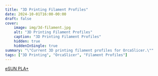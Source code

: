 ```yaml
---
title: "3D Printing Filament Profiles"
date: 2024-10-01T16:00-00:00
draft: false
cover:
    image: img/3d-filament.jpg
    alt: "3D Printing Filament Profiles"
    caption: "3D Printing Filament Profiles"
    hidden: true
    hiddenInSingle: true
summary: "\"Current 3D printing filament profiles for OrcaSlicer.\""
tags: ["3D Printing", "OrcaSlicer", "Filament Profiles"]
---
```


[eSUN PLA+](eSUN-PLA.json)